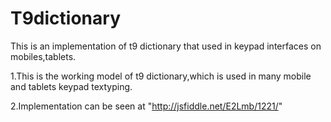 # T9dictionary
This is an implementation of t9 dictionary that  used in keypad interfaces on mobiles,tablets.

1.This is the working model of t9 dictionary,which is used in many mobile and tablets keypad textyping.

2.Implementation can be seen at "http://jsfiddle.net/E2Lmb/1221/"
